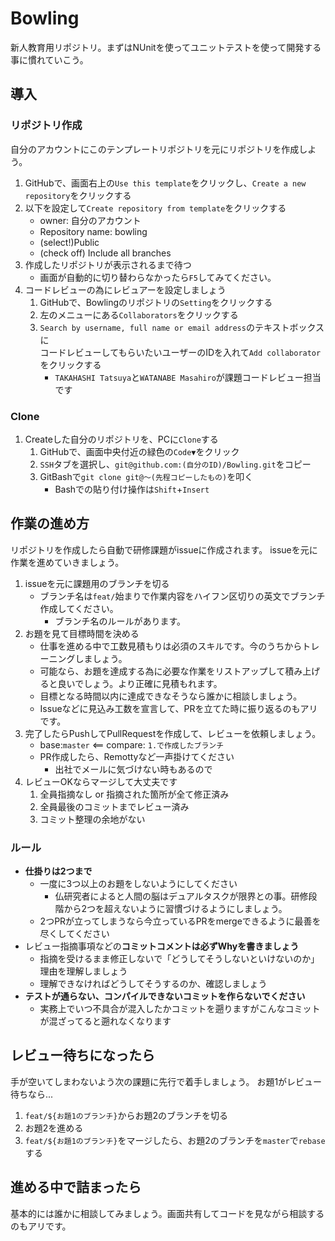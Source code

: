 # Bowling

新人教育用リポジトリ。まずはNUnitを使ってユニットテストを使って開発する事に慣れていこう。

## 導入

### リポジトリ作成

自分のアカウントにこのテンプレートリポジトリを元にリポジトリを作成しよう。

1. GitHubで、画面右上の`Use this template`をクリックし、`Create a new repository`をクリックする
1. 以下を設定して`Create repository from template`をクリックする
    - owner: 自分のアカウント
    - Repository name: bowling
    - (select!)Public
    - (check off) Include all branches
1. 作成したリポジトリが表示されるまで待つ
    - 画面が自動的に切り替わらなかったら`F5`してみてください。
1. コードレビューの為にレビュアーを設定しましょう
    1. GitHubで、Bowlingのリポジトリの`Setting`をクリックする
    1. 左のメニューにある`Collaborators`をクリックする
    1. `Search by username, full name or email address`のテキストボックスに  
    コードレビューしてもらいたいユーザーのIDを入れて`Add collaborator`をクリックする
        - `TAKAHASHI Tatsuya`と`WATANABE Masahiro`が課題コードレビュー担当です

### Clone

1. Createした自分のリポジトリを、PCに`Clone`する
    1. GitHubで、画面中央付近の緑色の`Code▼`をクリック
    1. `SSH`タブを選択し、`git@github.com:(自分のID)/Bowling.git`をコピー
    1. GitBashで`git clone git@～(先程コピーしたもの)`を叩く
        - Bashでの貼り付け操作は`Shift`+`Insert`

## 作業の進め方

リポジトリを作成したら自動で研修課題がissueに作成されます。
issueを元に作業を進めていきましょう。

1. issueを元に課題用のブランチを切る
    - ブランチ名は`feat/`始まりで作業内容をハイフン区切りの英文でブランチ作成してください。
        - ブランチ名のルールがあります。
2. お題を見て目標時間を決める
    - 仕事を進める中で工数見積もりは必須のスキルです。今のうちからトレーニングしましょう。
    - 可能なら、お題を達成する為に必要な作業をリストアップして積み上げると良いでしょう。より正確に見積もれます。
    - 目標となる時間以内に達成できなそうなら誰かに相談しましょう。
    - Issueなどに見込み工数を宣言して、PRを立てた時に振り返るのもアリです。
3. 完了したらPushしてPullRequestを作成して、レビューを依頼しましょう。
    - base:`master` <== compare: `1.で作成したブランチ`
    - PR作成したら、Remottyなど一声掛けてください
        - 出社でメールに気づけない時もあるので
4. レビューOKならマージして大丈夫です
    1. 全員指摘なし or 指摘された箇所が全て修正済み
    2. 全員最後のコミットまでレビュー済み
    3. コミット整理の余地がない

### ルール

- **仕掛りは2つまで**
    - 一度に3つ以上のお題をしないようにしてください
        - 仏研究者によると人間の脳はデュアルタスクが限界との事。研修段階から2つを超えないように習慣づけるようにしましょう。
    - 2つPRが立ってしまうなら今立っているPRをmergeできるように最善を尽くしてください
- レビュー指摘事項などの**コミットコメントは必ずWhyを書きましょう**
    - 指摘を受けるまま修正しないで「どうしてそうしないといけないのか」理由を理解しましょう
    - 理解できなければどうしてそうするのか、確認しましょう
- **テストが通らない、コンパイルできないコミットを作らないでください**
    - 実務上でいつ不具合が混入したかコミットを遡りますがこんなコミットが混ざってると遡れなくなります

## レビュー待ちになったら

手が空いてしまわないよう次の課題に先行で着手しましょう。
お題1がレビュー待ちなら...

1. `feat/${お題1のブランチ}`からお題2のブランチを切る
2. お題2を進める
3. `feat/${お題1のブランチ}`をマージしたら、お題2のブランチを`master`で`rebase`する

## 進める中で詰まったら

基本的には誰かに相談してみましょう。画面共有してコードを見ながら相談するのもアリです。
